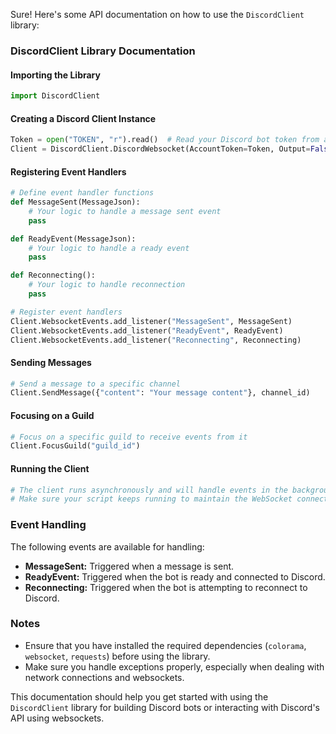 Sure! Here's some API documentation on how to use the `DiscordClient` library:

### DiscordClient Library Documentation

#### Importing the Library
```python
import DiscordClient
```

#### Creating a Discord Client Instance
```python
Token = open("TOKEN", "r").read()  # Read your Discord bot token from a file
Client = DiscordClient.DiscordWebsocket(AccountToken=Token, Output=False)
```

#### Registering Event Handlers
```python
# Define event handler functions
def MessageSent(MessageJson):
    # Your logic to handle a message sent event
    pass

def ReadyEvent(MessageJson):
    # Your logic to handle a ready event
    pass

def Reconnecting():
    # Your logic to handle reconnection
    pass

# Register event handlers
Client.WebsocketEvents.add_listener("MessageSent", MessageSent)
Client.WebsocketEvents.add_listener("ReadyEvent", ReadyEvent)
Client.WebsocketEvents.add_listener("Reconnecting", Reconnecting)
```

#### Sending Messages
```python
# Send a message to a specific channel
Client.SendMessage({"content": "Your message content"}, channel_id)
```

#### Focusing on a Guild
```python
# Focus on a specific guild to receive events from it
Client.FocusGuild("guild_id")
```

#### Running the Client
```python
# The client runs asynchronously and will handle events in the background
# Make sure your script keeps running to maintain the WebSocket connection
```

### Event Handling
The following events are available for handling:

- **MessageSent:** Triggered when a message is sent.
- **ReadyEvent:** Triggered when the bot is ready and connected to Discord.
- **Reconnecting:** Triggered when the bot is attempting to reconnect to Discord.

### Notes
- Ensure that you have installed the required dependencies (`colorama`, `websocket`, `requests`) before using the library.
- Make sure you handle exceptions properly, especially when dealing with network connections and websockets.

This documentation should help you get started with using the `DiscordClient` library for building Discord bots or interacting with Discord's API using websockets.
